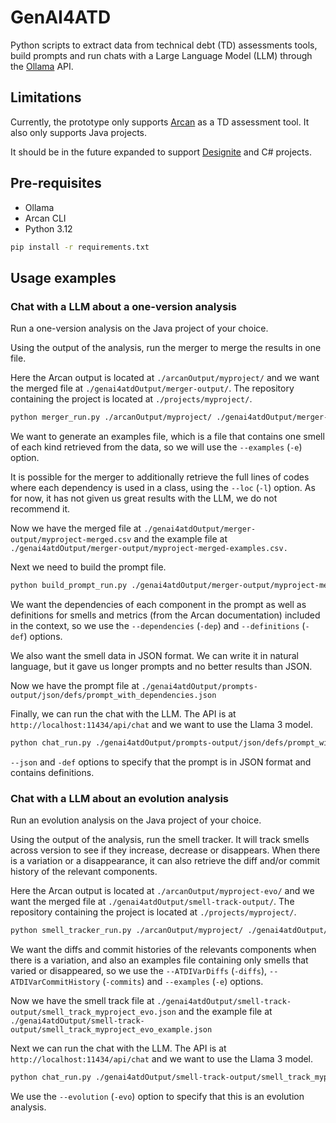 # GenAI4ATD

Python scripts to extract data from technical debt (TD) assessments tools, build prompts and run chats with a Large
Language Model (LLM) through the [Ollama](https://ollama.com/) API.

## Limitations

Currently, the prototype only supports [Arcan](https://www.arcan.tech/) as a TD assessment tool.
It also only supports Java projects.

It should be in the future expanded to support [Designite](https://www.designite-tools.com/) and C# projects.

## Pre-requisites 

- Ollama
- Arcan CLI
- Python 3.12

```bash
pip install -r requirements.txt
```

## Usage examples

### Chat with a LLM about a one-version analysis

Run a one-version analysis on the Java project of your choice.

Using the output of the analysis, run the merger to merge the results in one file. 

Here the Arcan output is located
at ```./arcanOutput/myproject/``` and we want the merged file at ```./genai4atdOutput/merger-output/```. The repository
containing the project is located at ```./projects/myproject/```.

```bash 
python merger_run.py ./arcanOutput/myproject/ ./genai4atdOutput/merger-output/ JAVA -r ./projects/myproject/ -e
```

We want to generate an examples file, which is a file that contains one smell of each kind retrieved from the data,
so we will use the ```--examples``` (```-e```) option.

It is possible for the merger to additionally retrieve the full lines of codes where each dependency is used in a class,
using the ```--loc``` (```-l```) option. As for now, it has not given us great results with the LLM, we do not recommend 
it.

Now we have the merged file at ```./genai4atdOutput/merger-output/myproject-merged.csv``` and the example file at
```./genai4atdOutput/merger-output/myproject-merged-examples.csv.```

Next we need to build the prompt file.

```bash 
python build_prompt_run.py ./genai4atdOutput/merger-output/myproject-merged-examples.csv ./genai4atdOutput/prompts-output/ JAVA -dep -def --json
```

We want the dependencies of each component in the prompt as well as definitions for smells and metrics (from the Arcan
documentation) included in the context, so we use the ```--dependencies``` (```-dep```) and ```--definitions``` 
(```-def```) options.

We also want the smell data in JSON format. We can write it in natural language, but it gave us longer prompts and no
better results than JSON.

Now we have the prompt file at ```./genai4atdOutput/prompts-output/json/defs/prompt_with_dependencies.json```

Finally, we can run the chat with the LLM. The API is at ```http://localhost:11434/api/chat``` and we want to use
the Llama 3 model.

```bash
python chat_run.py ./genai4atdOutput/prompts-output/json/defs/prompt_with_dependencies.json ./genai4atdOutput/chats-output/ http://localhost:11434/api/chat llama3 --json -def
```

```--json``` and ```-def``` options to specify that the prompt is in JSON format and contains definitions.

### Chat with a LLM about an evolution analysis

Run an evolution analysis on the Java project of your choice.

Using the output of the analysis, run the smell tracker. It will track smells across version to see if they increase,
decrease or disappears. When there is a variation or a disappearance, it can also retrieve the diff and/or commit history
of the relevant components.

Here the Arcan output is located at ```./arcanOutput/myproject-evo/``` and we want the merged file at 
```./genai4atdOutput/smell-track-output/```. The repository containing the project is located at ```./projects/myproject/```.

```bash
python smell_tracker_run.py ./arcanOutput/myproject/ ./genai4atdOutput/smell-track-output/ ./projects/myproject/ JAVA -diffs -commits -e
```

We want the diffs and commit histories of the relevants components when there is a variation, and also an examples file
containing only smells that varied or disappeared, so we use the ```--ATDIVarDiffs``` (```-diffs```), 
```--ATDIVarCommitHistory``` (```-commits```) and ```--examples``` (```-e```) options.

Now we have the smell track file at ```./genai4atdOutput/smell-track-output/smell_track_myproject_evo.json``` and the 
example file at ```./genai4atdOutput/smell-track-output/smell_track_myproject_evo_example.json```

Next we can run the chat with the LLM. The API is at ```http://localhost:11434/api/chat``` and we want to use
the Llama 3 model.

```bash
python chat_run.py ./genai4atdOutput/smell-track-output/smell_track_myproject_evo_example.json ./genai4atdOutput/chats-evo-output/ http://localhost:11434/api/chat llama3 -evo
```

We use the ```--evolution``` (```-evo```) option to specify that this is an evolution analysis.